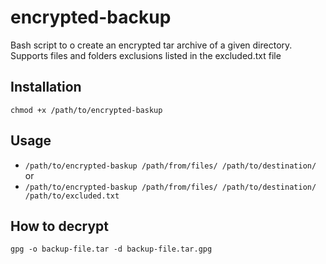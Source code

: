 # encrypted-backup
Bash script to o create an encrypted tar archive of a given directory.
Supports files and folders exclusions listed in the excluded.txt file

## Installation
`chmod +x /path/to/encrypted-baskup`

## Usage
- `/path/to/encrypted-baskup /path/from/files/ /path/to/destination/`
or
- `/path/to/encrypted-baskup /path/from/files/ /path/to/destination/ /path/to/excluded.txt`

## How to decrypt
`gpg -o backup-file.tar -d backup-file.tar.gpg`
